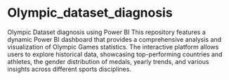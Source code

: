 # Olympic_dataset_diagnosis
Olympic Dataset diagnosis using Power BI
This repository features a dynamic Power BI dashboard that provides a comprehensive analysis and visualization of Olympic Games statistics. 
The interactive platform allows users to explore historical data, showcasing top-performing countries and athletes, the gender distribution of medals, yearly trends, and various insights across different sports disciplines.
